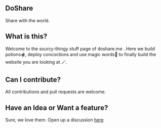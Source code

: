 ## DoShare
Share with the world.

## What is this?
Welcome to the sourcy-thingy stuff page of doshare.me . Here we build potions🫕, deploy concoctions and use magic words🎩 to finally build the website you are looking at 🪄.

## Can I contribute?
All contributions and pull requests are welcome.

## Have an Idea or Want a feature?
Sure, we love them. Open up a discussion [here](https://github.com/doshareme/src/discussions/categories/ideas)
